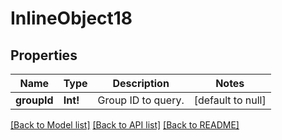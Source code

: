 # InlineObject18

## Properties
Name | Type | Description | Notes
------------ | ------------- | ------------- | -------------
**groupId** | **Int!** | Group ID to query. | [default to null]

[[Back to Model list]](../README.md#documentation-for-models) [[Back to API list]](../README.md#documentation-for-api-endpoints) [[Back to README]](../README.md)


